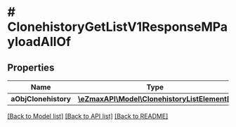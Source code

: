 # # ClonehistoryGetListV1ResponseMPayloadAllOf

## Properties

Name | Type | Description | Notes
------------ | ------------- | ------------- | -------------
**aObjClonehistory** | [**\eZmaxAPI\Model\ClonehistoryListElement[]**](ClonehistoryListElement.md) |  |

[[Back to Model list]](../../README.md#models) [[Back to API list]](../../README.md#endpoints) [[Back to README]](../../README.md)
